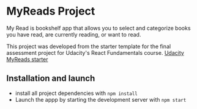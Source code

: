 # MyReads Project

My Read is bookshelf app that allows you to select and categorize books you have read, are currently reading, or want to read.

This project was developed from the starter template for the final assessment project for Udacity's React Fundamentals course.  [ Udacity MyReads starter ]( https://github.com/udacity/reactnd-project-myreads-starter)

## Installation and launch

* install all project dependencies with `npm install`
* Launch the appp by starting the development server with `npm start`